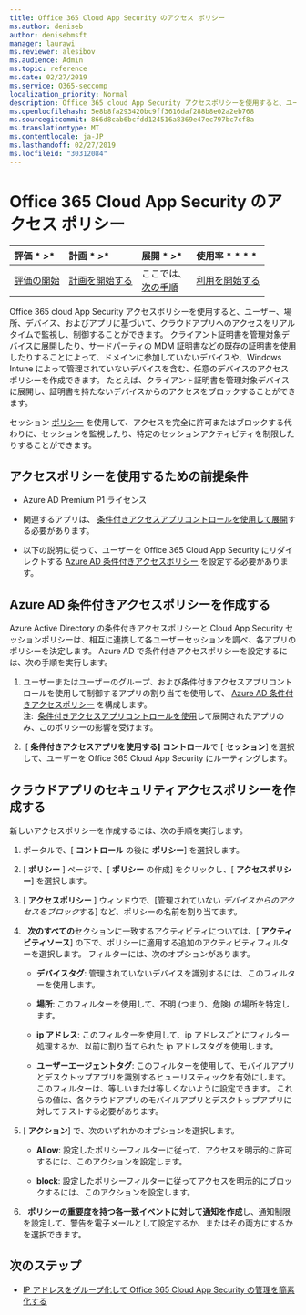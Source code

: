 ```yaml
---
title: Office 365 Cloud App Security のアクセス ポリシー
ms.author: deniseb
author: denisebmsft
manager: laurawi
ms.reviewer: alesibov
ms.audience: Admin
ms.topic: reference
ms.date: 02/27/2019
ms.service: O365-seccomp
localization_priority: Normal
description: Office 365 cloud App Security アクセスポリシーを使用すると、ユーザー、場所、デバイス、およびアプリに基づいて、クラウドアプリへのアクセスをリアルタイムで監視し、制御することができます。 クライアント証明書を管理対象デバイスに展開したり、サードパーティの MDM 証明書などの既存の証明書を使用したりすることによって、ドメインに参加していないデバイスや、Windows Intune によって管理されていないデバイスを含む、任意のデバイスのアクセスポリシーを作成できます。 たとえば、クライアント証明書を管理対象デバイスに展開し、証明書を持たないデバイスからのアクセスをブロックすることができます。
ms.openlocfilehash: 5e8b8fa293420bc9ff3616daf288b8e02a2eb768
ms.sourcegitcommit: 866d8cab6bcfdd124516a8369e47ec797bc7cf8a
ms.translationtype: MT
ms.contentlocale: ja-JP
ms.lasthandoff: 02/27/2019
ms.locfileid: "30312084"
---
```

# <a name="access-policies-in-office-365-cloud-app-security"></a>Office 365 Cloud App Security のアクセス ポリシー

|評価 * *\>**|計画 * *\>**|展開 * *\>**|使用率 * * * *|
|:-----|:-----|:-----|:-----|
|[評価の開始](office-365-cas-overview.md) <br/> |[計画を開始する](get-ready-for-office-365-cas.md) <br/> |ここでは、  <br/> [次の手順](group-your-ip-addresses-in-ocas.md) <br/> |[利用を開始する](utilization-activities-for-ocas.md) <br/> |

Office 365 cloud App Security アクセスポリシーを使用すると、ユーザー、場所、デバイス、およびアプリに基づいて、クラウドアプリへのアクセスをリアルタイムで監視し、制御することができます。 クライアント証明書を管理対象デバイスに展開したり、サードパーティの MDM 証明書などの既存の証明書を使用したりすることによって、ドメインに参加していないデバイスや、Windows Intune によって管理されていないデバイスを含む、任意のデバイスのアクセスポリシーを作成できます。 たとえば、クライアント証明書を管理対象デバイスに展開し、証明書を持たないデバイスからのアクセスをブロックすることができます。

セッション [ポリシー](ocas-session-policies.md) を使用して、アクセスを完全に許可またはブロックする代わりに、セッションを監視したり、特定のセッションアクティビティを制限したりすることができます。

## <a name="prerequisites-to-using-access-policies"></a>アクセスポリシーを使用するための前提条件

- Azure AD Premium P1 ライセンス

- 関連するアプリは、 [条件付きアクセスアプリコントロールを使用して展開](https://docs.microsoft.com/en-us/cloud-app-security/proxy-deployment-aad)する必要があります。

- 以下の説明に従って、ユーザーを Office 365 Cloud App Security にリダイレクトする [Azure AD 条件付きアクセスポリシー](https://docs.microsoft.com/azure/active-directory/active-directory-conditional-access-azure-portal) を設定する必要があります。

## <a name="create-an-azure-ad-conditional-access-policy"></a>Azure AD 条件付きアクセスポリシーを作成する

Azure Active Directory の条件付きアクセスポリシーと Cloud App Security セッションポリシーは、相互に連携して各ユーザーセッションを調べ、各アプリのポリシーを決定します。 Azure AD で条件付きアクセスポリシーを設定するには、次の手順を実行します。

1. ユーザーまたはユーザーのグループ、および条件付きアクセスアプリコントロールを使用して制御するアプリの割り当てを使用して、 [Azure AD 条件付きアクセスポリシー](https://docs.microsoft.com/azure/active-directory/active-directory-conditional-access-azure-portal) を構成します。<br>注:  [条件付きアクセスアプリコントロールを使用](https://docs.microsoft.com/cloud-app-security/proxy-deployment-aad)して展開されたアプリのみ、このポリシーの影響を受けます。

2.  [ **条件付きアクセスアプリを使用する] コントロール**で [ **セッション**] を選択して、ユーザーを Office 365 Cloud App Security にルーティングします。

## <a name="create-a-cloud-app-security-access-policy"></a>クラウドアプリのセキュリティアクセスポリシーを作成する

新しいアクセスポリシーを作成するには、次の手順を実行します。

1. ポータルで、[ **コントロール** の後に **ポリシー**] を選択します。

2. [ **ポリシー** ] ページで、[ **ポリシー** の作成] をクリックし、[ **アクセスポリシー**] を選択します。

3. [ **アクセスポリシー** ] ウィンドウで、[管理されていない *デバイスからのアクセスをブロック*する] など、ポリシーの名前を割り当てます。

4.   **次のすべての**セクションに一致するアクティビティについては、[ **アクティビティソース**] の下で、ポリシーに適用する追加のアクティビティフィルターを選択します。 フィルターには、次のオプションがあります。
    
    - **デバイスタグ**: 管理されていないデバイスを識別するには、このフィルターを使用します。
    
    - **場所**: このフィルターを使用して、不明 (つまり、危険) の場所を特定します。
    
    - **ip アドレス**: このフィルターを使用して、ip アドレスごとにフィルター処理するか、以前に割り当てられた ip アドレスタグを使用します。
    
    - **ユーザーエージェントタグ**: このフィルターを使用して、モバイルアプリとデスクトップアプリを識別するヒューリスティックを有効にします。 このフィルターは、等しいまたは等しくないように設定できます。 これらの値は、各クラウドアプリのモバイルアプリとデスクトップアプリに対してテストする必要があります。

5. [ **アクション**] で、次のいずれかのオプションを選択します。
    
    - **Allow**: 設定したポリシーフィルターに従って、アクセスを明示的に許可するには、このアクションを設定します。
    
    - **block**: 設定したポリシーフィルターに従ってアクセスを明示的にブロックするには、このアクションを設定します。

6.   **ポリシーの重要度を持つ各一致イベントに対して通知を作成**し、通知制限を設定して、警告を電子メールとして設定するか、またはその両方にするかを選択できます。

## <a name="next-steps"></a>次のステップ

- [IP アドレスをグループ化して Office 365 Cloud App Security の管理を簡素化する](group-your-ip-addresses-in-ocas.md)